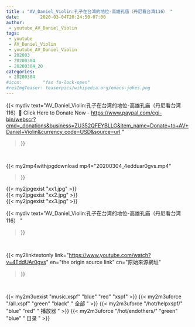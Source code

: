 ```yaml
---
title : "AV_Daniel_Violin:孔子在台湾的地位-高雄孔庙（丹尼看台湾116） "
date:        2020-03-04T20:24:50-07:00
author:
 - youtube_AV_Daniel_Violin
tags:
 - youtube
 - AV_Daniel_Violin
 - youtube_AV_Daniel_Violin
 - 202003
 - 20200304
 - 20200304_20
categories:
 - 20200304
#icon:        "fas fa-lock-open"
#resImgTeaser: teaserpics/wikipedia.org/emacs-jokes.png
---
```


{{< mydiv text="AV_Daniel_Violin:孔子在台湾的地位-高雄孔庙（丹尼看台湾116）📌 Click Here to Donate Now - https://www.paypal.com/cgi-bin/webscr?cmd=_donations&business=ZU352QFEYBLLG&item_name=Donate+to+AV+Daniel+Violin&currency_code=USD&source=url "
>}}
<br>


{{< my2mp4withjpgdownload mp4="20200304_4edduar0gvs.mp4"
>}}

{{< my2jpgexist "xx1.jpg" >}}<br>
{{< my2jpgexist "xx2.jpg" >}}<br>
{{< my2jpgexist "xx3.jpg" >}}<br>



{{< mydiv text="AV_Daniel_Violin:孔子在台湾的地位-高雄孔庙（丹尼看台湾116） "
>}}
<br>

{{< my2linktextonly link="https://www.youtube.com/watch?v=4EddUAr0gvs"
en="the origin source link" cn="原始來源網址"
>}}


<br>

{{< my2m3uexist "music.xspf"        "blue"   "red"    "xspf" >}} {{< my2m3uforce "/all.xspf"         "green"  "black"  " 全部 " >}} {{< my2m3uforce "/hot/helpxspf/"    "blue"   "red"    " 播放器 " >}} {{< my2m3uforce "/hot/endothers/"   "green"  "blue"   " 目录 " >}} 
